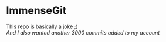 # ImmenseGit

This repo is basically a joke ;)  
*And I also wanted another 3000 commits added to my account*
